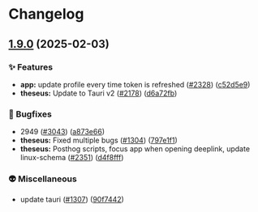 # Changelog

## [1.9.0](https://github.com/marcusk-studio/hippolytus/compare/app-lib-v1.8.6...app-lib-v1.9.0) (2025-02-03)


### ✨ Features

* **app:** update profile every time token is refreshed ([#2328](https://github.com/marcusk-studio/hippolytus/issues/2328)) ([c52d5e9](https://github.com/marcusk-studio/hippolytus/commit/c52d5e9a7477cff403ee0c364a2cbf32555f5b8a))
* **theseus:** Update to Tauri v2 ([#2178](https://github.com/marcusk-studio/hippolytus/issues/2178)) ([d6a72fb](https://github.com/marcusk-studio/hippolytus/commit/d6a72fbfc4613a45acaa38e0e73da9bcc455e87a))


### 🐛 Bugfixes

* 2949 ([#3043](https://github.com/marcusk-studio/hippolytus/issues/3043)) ([a873e66](https://github.com/marcusk-studio/hippolytus/commit/a873e6623bcc2a5adc395cbe6aa50b0b6b80e5bc))
* **theseus:** Fixed multiple bugs ([#1304](https://github.com/marcusk-studio/hippolytus/issues/1304)) ([797e1f1](https://github.com/marcusk-studio/hippolytus/commit/797e1f1f214011cc36112f88bde7c609237fb2e1))
* **theseus:** Posthog scripts, focus app when opening deeplink, update linux-schema ([#2351](https://github.com/marcusk-studio/hippolytus/issues/2351)) ([d4f8fff](https://github.com/marcusk-studio/hippolytus/commit/d4f8fff7af8c9cf842718b05d6104dac86392d39))


### 👽 Miscellaneous

* update tauri ([#1307](https://github.com/marcusk-studio/hippolytus/issues/1307)) ([90f7442](https://github.com/marcusk-studio/hippolytus/commit/90f74427d924824a222799d2a56bbfe510574b01))

